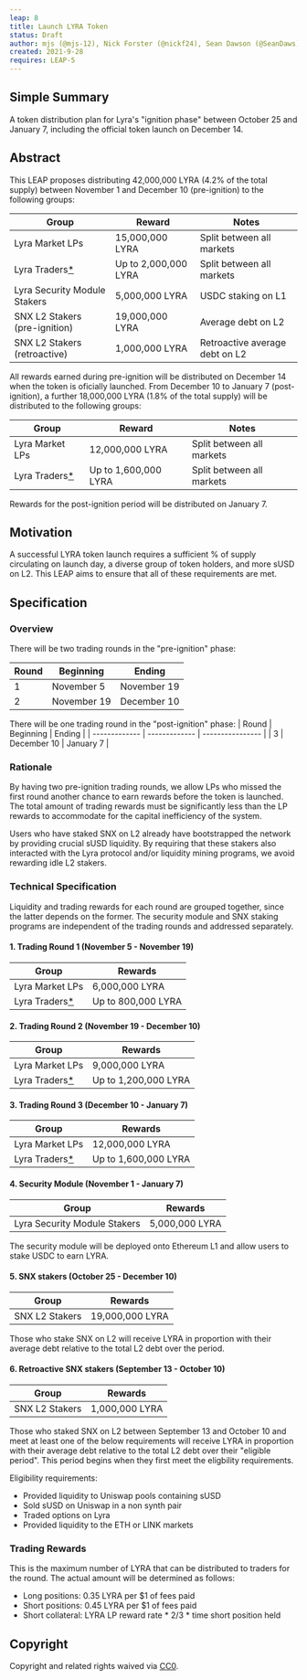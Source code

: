 ```yaml
---
leap: 8
title: Launch LYRA Token
status: Draft
author: mjs (@mjs-12), Nick Forster (@nickf24), Sean Dawson (@SeanDaws), Domrom (@DominicRomanowski), SteveNX, Burt Rock
created: 2021-9-28
requires: LEAP-5
---
```


## Simple Summary

A token distribution plan for Lyra's "ignition phase" between October 25 and January 7, including the official token launch on December 14.

## Abstract

This LEAP proposes distributing 42,000,000 LYRA (4.2% of the total supply) between November 1 and December 10 (pre-ignition) to the following groups:

| Group | Reward | Notes |
| ------------- | ------------- | ---------------- |
| Lyra Market LPs| 15,000,000 LYRA | Split between all markets	 |
| Lyra Traders[*](#trading-rewards) | Up to 2,000,000 LYRA | Split between all markets   |
| Lyra Security Module Stakers | 5,000,000 LYRA | USDC staking on L1  |
| SNX L2 Stakers (pre-ignition) | 19,000,000 LYRA | Average debt on L2 |
| SNX L2 Stakers (retroactive) | 1,000,000 LYRA | Retroactive average debt on L2 |

All rewards earned during pre-ignition will be distributed on December 14 when the token is oficially launched. From December 10 to January 7 (post-ignition), a further 18,000,000 LYRA (1.8% of the total supply) will be distributed to the following groups:

| Group | Reward | Notes |
| ------------- | ------------- | ---------------- |
| Lyra Market LPs| 12,000,000 LYRA | Split between all markets	 |
| Lyra Traders[*](#trading-rewards) | Up to 1,600,000 LYRA | Split between all markets   |

Rewards for the post-ignition period will be distributed on January 7.

## Motivation

A successful LYRA token launch requires a sufficient % of supply circulating on launch day, a diverse group of token holders, and more sUSD on L2. This LEAP aims to ensure that all of these requirements are met.

## Specification

### Overview

There will be two trading rounds in the "pre-ignition" phase:

| Round          | Beginning | Ending         |
| ------------- | ------------- | ---------------- |
| 1 | November 5 | November 19 |
| 2 | November 19 | December 10  |


There will be one trading round in the "post-ignition" phase:
| Round          | Beginning | Ending         |
| ------------- | ------------- | ---------------- |
| 3 | December 10 | January 7 |


### Rationale

By having two pre-ignition trading rounds, we allow LPs who missed the first round another chance to earn rewards before the token is launched. The total amount of trading rewards must be significantly less than the LP rewards to accommodate for the capital inefficiency of the system.

Users who have staked SNX on L2 already have bootstrapped the network by providing crucial sUSD liquidity. By requiring that these stakers also interacted with the Lyra protocol and/or liquidity mining programs, we avoid rewarding idle L2 stakers. 


### Technical Specification

Liquidity and trading rewards for each round are grouped together, since the latter depends on the former. The security module and SNX staking programs are independent of the trading rounds and addressed separately.

#### 1. Trading Round 1 (November 5  - November 19)

| Group          | Rewards |
| ------------- | ------------- |
| Lyra Market LPs | 6,000,000 LYRA |
| Lyra Traders[*](#trading-rewards) | Up to 800,000 LYRA |

#### 2. Trading Round 2 (November 19 - December 10)

| Group          | Rewards |
| ------------- | ------------- |
| Lyra Market LPs | 9,000,000 LYRA |
| Lyra Traders[*](#trading-rewards) | Up to 1,200,000 LYRA |

#### 3. Trading Round 3 (December 10 - January 7)

| Group          | Rewards |
| ------------- | ------------- |
| Lyra Market LPs | 12,000,000 LYRA |
| Lyra Traders[*](#trading-rewards) | Up to 1,600,000 LYRA |

#### 4. Security Module (November 1 - January 7)

| Group          | Rewards |
| ------------- | ------------- |
| Lyra Security Module Stakers | 5,000,000 LYRA |

The security module will be deployed onto Ethereum L1 and allow users to stake USDC to earn LYRA.

#### 5. SNX stakers (October 25 - December 10)

| Group          | Rewards |
| ------------- | ------------- |
| SNX L2 Stakers | 19,000,000 LYRA |

Those who stake SNX on L2 will receive LYRA in proportion with their average debt relative to the total L2 debt over the period.

#### 6. Retroactive SNX stakers (September 13 - October 10)

| Group          | Rewards |
| ------------- | ------------- |
| SNX L2 Stakers | 1,000,000 LYRA |

Those who staked SNX on L2 between September 13 and October 10 and meet at least one of the below requirements will receive LYRA in proportion with their average debt relative to the total L2 debt over their "eligible period". This period begins when they first meet the eligbility requirements.

Eligibility requirements:
- Provided liquidity to Uniswap pools containing sUSD
- Sold sUSD on Uniswap in a non synth pair
- Traded options on Lyra
- Provided liquidity to the ETH or LINK markets

### Trading Rewards

This is the maximum number of LYRA that can be distributed to traders for the round. The actual amount will be determined as follows:
- Long positions: 0.35 LYRA per $1 of fees paid
- Short positions: 0.45 LYRA per $1 of fees paid
- Short collateral: LYRA LP reward rate * 2/3 * time short position held


## Copyright
Copyright and related rights waived via [CC0](https://creativecommons.org/publicdomain/zero/1.0/).

